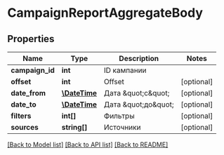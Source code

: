# CampaignReportAggregateBody

## Properties
Name | Type | Description | Notes
------------ | ------------- | ------------- | -------------
**campaign_id** | **int** | ID кампании | 
**offset** | **int** | Offset | [optional] 
**date_from** | [**\DateTime**](Date.md) | Дата \&quot;с\&quot; | [optional] 
**date_to** | [**\DateTime**](Date.md) | Дата \&quot;до\&quot; | [optional] 
**filters** | **int[]** | Фильтры | [optional] 
**sources** | **string[]** | Источники | [optional] 

[[Back to Model list]](../README.md#documentation-for-models) [[Back to API list]](../README.md#documentation-for-api-endpoints) [[Back to README]](../README.md)


